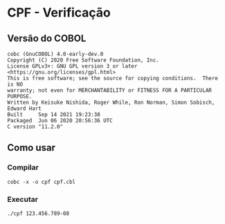 # CPF - Verificação

## Versão do COBOL

```console
cobc (GnuCOBOL) 4.0-early-dev.0
Copyright (C) 2020 Free Software Foundation, Inc.
License GPLv3+: GNU GPL version 3 or later <https://gnu.org/licenses/gpl.html>
This is free software; see the source for copying conditions.  There is NO
warranty; not even for MERCHANTABILITY or FITNESS FOR A PARTICULAR PURPOSE.
Written by Keisuke Nishida, Roger While, Ron Norman, Simon Sobisch, Edward Hart
Built     Sep 14 2021 19:23:38
Packaged  Jun 06 2020 20:56:36 UTC
C version "11.2.0"
```

## Como usar

### Compilar

```console
cobc -x -o cpf cpf.cbl
```

### Executar

```console
./cpf 123.456.789-08
```
